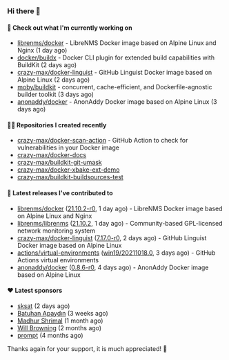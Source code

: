 ### Hi there 👋

#### 👷 Check out what I'm currently working on

- [librenms/docker](https://github.com/librenms/docker) - LibreNMS Docker image based on Alpine Linux and Nginx (1 day ago)
- [docker/buildx](https://github.com/docker/buildx) - Docker CLI plugin for extended build capabilities with BuildKit (2 days ago)
- [crazy-max/docker-linguist](https://github.com/crazy-max/docker-linguist) - GitHub Linguist Docker image based on Alpine Linux (2 days ago)
- [moby/buildkit](https://github.com/moby/buildkit) - concurrent, cache-efficient, and Dockerfile-agnostic builder toolkit (3 days ago)
- [anonaddy/docker](https://github.com/anonaddy/docker) - AnonAddy Docker image based on Alpine Linux (3 days ago)

#### 👨‍💻 Repositories I created recently

- [crazy-max/docker-scan-action](https://github.com/crazy-max/docker-scan-action) - GitHub Action to check for vulnerabilities in your Docker image
- [crazy-max/docker-docs](https://github.com/crazy-max/docker-docs)
- [crazy-max/buildkit-git-umask](https://github.com/crazy-max/buildkit-git-umask)
- [crazy-max/docker-xbake-ext-demo](https://github.com/crazy-max/docker-xbake-ext-demo)
- [crazy-max/buildkit-buildsources-test](https://github.com/crazy-max/buildkit-buildsources-test)

#### 🚀 Latest releases I've contributed to

- [librenms/docker](https://github.com/librenms/docker) ([21.10.2-r0](https://github.com/librenms/docker/releases/tag/21.10.2-r0), 1 day ago) - LibreNMS Docker image based on Alpine Linux and Nginx
- [librenms/librenms](https://github.com/librenms/librenms) ([21.10.2](https://github.com/librenms/librenms/releases/tag/21.10.2), 1 day ago) - Community-based GPL-licensed network monitoring system
- [crazy-max/docker-linguist](https://github.com/crazy-max/docker-linguist) ([7.17.0-r0](https://github.com/crazy-max/docker-linguist/releases/tag/7.17.0-r0), 2 days ago) - GitHub Linguist Docker image based on Alpine Linux
- [actions/virtual-environments](https://github.com/actions/virtual-environments) ([win19/20211018.0](https://github.com/actions/virtual-environments/releases/tag/win19%2F20211018.0), 3 days ago) - GitHub Actions virtual environments
- [anonaddy/docker](https://github.com/anonaddy/docker) ([0.8.6-r0](https://github.com/anonaddy/docker/releases/tag/0.8.6-r0), 4 days ago) - AnonAddy Docker image based on Alpine Linux

#### ❤️ Latest sponsors
- [sksat](https://github.com/sksat) (2 days ago)
- [Batuhan Apaydın](https://github.com/developer-guy) (3 weeks ago)
- [Madhur Shrimal](https://github.com/shrimalmadhur) (1 month ago)
- [Will Browning](https://github.com/willbrowningme) (2 months ago)
- [prompt](https://github.com/pr-mpt) (4 months ago)

Thanks again for your support, it is much appreciated! 🙏
